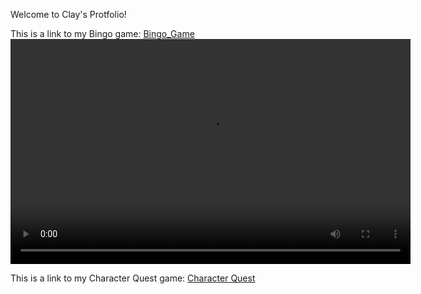 Welcome to Clay's Protfolio!

This is a link to my Bingo game: [Bingo_Game](https://github.com/claytonius30/bingo_game)
<video width="640" height="360" controls>
  <source src="video1193059779.mp4" type="video/mp4">
  Your browser does not support the video tag.
</video>

This is a link to my Character Quest game: [Character Quest](https://github.com/claytonius30/character_quest)
